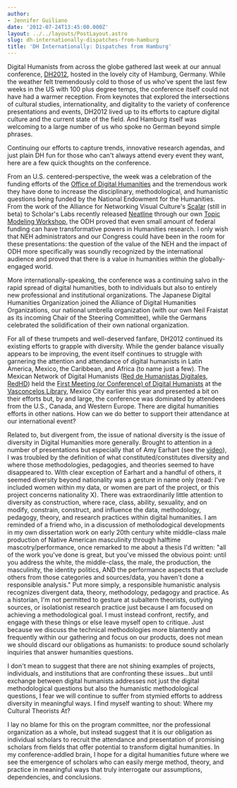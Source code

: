 ```yaml
---
author:
- Jennifer Guiliano
date: '2012-07-24T13:45:00.000Z'
layout: ../../layouts/PostLayout.astro
slug: dh-internationally-dispatches-from-hamburg
title: 'DH Internationally: Dispatches from Hamburg'
---
```


Digital Humanists from across the globe gathered last week at our annual conference, [DH2012](http://www.dh2012.uni-hamburg.de/), hosted in the lovely city of Hamburg, Germany. While the weather felt tremendously cold to those of us who've spent the last few weeks in the US with 100 plus degree temps, the conference itself could not have had a warmer reception. From keynotes that explored the intersections of cultural studies, internationality, and digitality to the variety of conference presentations and events, DH2012 lived up to its efforts to capture digital culture and the current state of the field. And Hamburg itself was welcoming to a large number of us who spoke no German beyond simple phrases.

Continuing our efforts to capture trends, innovative research agendas, and just plain DH fun for those who can't always attend every event they want, here are a few quick thoughts on the conference.

From an U.S. centered-perspective, the week was a celebration of the funding efforts of the [Office of Digital Humanities](http://www.neh.gov/divisions/odh) and the tremendous work they have done to increase the disciplinary, methodological, and humanistic questions being funded by the National Endowment for the Humanities. From the work of the Alliance for Networking Visual Culture's [Scalar](http://scalar.usc.edu/) (still in beta) to Scholar's Labs recently released [Neatline](http://neatline.org/) through our own [Topic Modeling Workshop](http://mith.umd.edu/topicmodeling "Topic Modeling Workshop"), the ODH proved that even small amount of federal funding can have transformative powers in Humanities research. I only wish that NEH administrators and our Congress could have been in the room for these presentations: the question of the value of the NEH and the impact of ODH more specifically was soundly recognized by the international audience and proved that there is a value in humanities within the globally-engaged world.

More internationally-speaking, the conference was a continuing salvo in the rapid spread of digital humanities, both to individuals but also to entirely new professional and institutional organizations. The Japanese Digital Humanities Organization joined the Alliance of Digital Humanities Organizations, our national umbrella organization (with our own Neil Fraistat as its incoming Chair of the Steering Committee), while the Germans celebrated the solidification of their own national organization.

For all of these trumpets and well-deserved fanfare, DH2012 continued its existing efforts to grapple with diversity. While the gender balance visually appears to be improving, the event itself continues to struggle with garnering the attention and attendance of digital humanists in Latin America, Mexico, the Caribbean, and Africa (to name just a few). The Mexican Network of Digital Humanists ([Red de Humanistas Digitales, RedHD](http://humanidadesdigitales.net/)) held the [First Meeting (or Conference) of Digital Humanists](http://web.archive.org/web/20120729020753/http://humanidadesdigitales.net:80/index.php/component/content/article/7-noticias/91-encuentro-de-humanistas-digitales) at the [Vasconcelos Library](http://www.bibliotecavasconcelos.gob.mx/), Mexico City earlier this year and presented a bit on their efforts but, by and large, the conference was dominated by attendees from the U.S., Canada, and Western Europe. There are digital humanities efforts in other nations. How can we do better to support their attendance at our international event?

Related to, but divergent from, the issue of national diversity is the issue of diversity in Digital Humanities more generally. Brought to attention in a number of presentations but especially that of Amy Earhart (see the [video](http://lecture2go.uni-hamburg.de/konferenzen/-/k/13976)), I was troubled by the definition of what constituted/constitutes diversity and where those methodologies, pedagogies, and theories seemed to have disappeared to. With clear exception of Earhart and a handful of others, it seemed diversity beyond nationality was a gesture in name only (read: I've included women within my data, or women are part of the project, or this project concerns nationality X). There was extraordinarily little attention to diversity as construction, where race, class, ability, sexuality, and on modify, constrain, construct, and influence the data, methodology, pedagogy, theory, and research practices within digital humanities. I am reminded of a friend who, in a discussion of metholodogical developments in my own dissertation work on early 20th century white middle-class male production of Native American masculinity through halftime mascotry/performance, once remarked to me about a thesis I'd written: "all of the work you've done is great, but you've missed the obvious point: until you address the white, the middle-class, the male, the production, the masculinity, the identity politics, AND the performance aspects that exclude others from those categories and sources/data, you haven't done a responsible analysis." Put more simply, a responsible humanistic analysis recognizes divergent data, theory, methodology, pedagogy and practice. As a historian, I'm not permitted to gesture at subaltern theorists, outlying sources, or isolationist research practice just because I am focused on achieving a methodological goal. I must instead confront, rectify, and engage with these things or else leave myself open to critique. Just because we discuss the technical methodologies more blantently and frequently within our gathering and focus on our products, does not mean we should discard our obligations as humanists: to produce sound scholarly inquiries that answer humanities questions.

I don't mean to suggest that there are not shining examples of projects, individuals, and institutions that are confronting these issues...but until exchange between digital humanists addresses not just the digital methodological questions but also the humanistic methodological questions, I fear we will continue to suffer from stymied efforts to address diversity in meaningful ways. I find myself wanting to shout: Where my Cultural Theorists At?

I lay no blame for this on the program committee, nor the professional organization as a whole, but instead suggest that it is our obligation as individual scholars to recruit the attendance and presentation of promising scholars from fields that offer potential to transform digital humanities. In my conference-addled brain, I hope for a digital humanities future where we see the emergence of scholars who can easily merge method, theory, and practice in meaningful ways that truly interrogate our assumptions, dependencies, and conclusions.